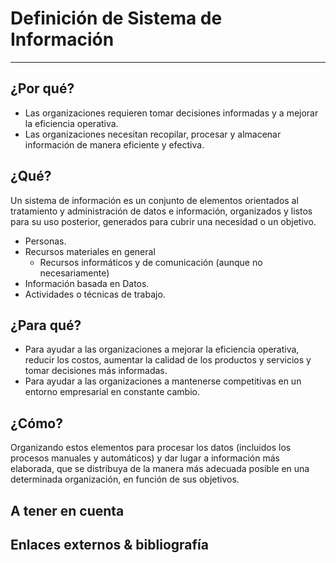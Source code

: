 # Definición de Sistema de Información

---

## ¿Por qué?

- Las organizaciones requieren tomar decisiones informadas y a mejorar la eficiencia operativa.
- Las organizaciones necesitan recopilar, procesar y almacenar información de manera eficiente y efectiva. 

## ¿Qué?

Un sistema de información es un conjunto de elementos orientados al tratamiento y administración de datos e información, organizados y listos para su uso posterior, generados para cubrir una necesidad o un objetivo. 

- Personas.
- Recursos materiales en general 
  - Recursos informáticos y de comunicación (aunque no necesariamente)
- Información basada en Datos.
- Actividades o técnicas de trabajo.


## ¿Para qué?

- Para ayudar a las organizaciones a mejorar la eficiencia operativa, reducir los costos, aumentar la calidad de los productos y servicios y tomar decisiones más informadas. 
- Para ayudar a las organizaciones a mantenerse competitivas en un entorno empresarial en constante cambio.

## ¿Cómo?

Organizando estos elementos para procesar los datos (incluidos los procesos manuales y automáticos) y dar lugar a información más elaborada, que se distribuya de la manera más adecuada posible en una determinada organización, en función de sus objetivos.


## A tener en cuenta



## Enlaces externos & bibliografía